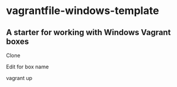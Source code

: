 # vagrantfile-windows-template

## A starter for working with Windows Vagrant boxes

Clone

Edit for box name

vagrant up
